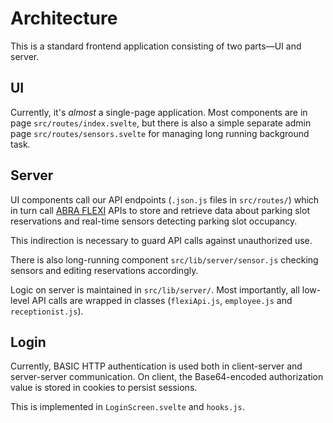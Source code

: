 # Architecture

This is a standard frontend application consisting of two parts&mdash;UI and server.

## UI

Currently, it's *almost* a single-page application.
Most components are in page `src/routes/index.svelte`, but there is also a simple separate admin page `src/routes/sensors.svelte` for managing long running background task.

## Server

UI components call our API endpoints (`.json.js` files in `src/routes/`) which in turn call [ABRA FLEXI](https://www.flexibee.eu/api/) APIs to store and retrieve data about parking slot reservations and real-time sensors detecting parking slot occupancy.

This indirection is necessary to guard API calls against unauthorized use.

There is also long-running component `src/lib/server/sensor.js` checking sensors and editing reservations accordingly.

Logic on server is maintained in `src/lib/server/`.
Most importantly, all low-level API calls are wrapped in classes (`flexiApi.js`, `employee.js` and `receptionist.js`).

## Login

Currently, BASIC HTTP authentication is used both in client-server and server-server communication.
On client, the Base64-encoded authorization value is stored in cookies to persist sessions.

This is implemented in `LoginScreen.svelte` and `hooks.js`.
